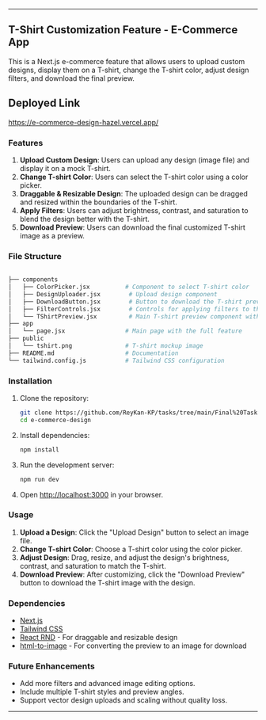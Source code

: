 
---

## T-Shirt Customization Feature - E-Commerce App

This is a Next.js e-commerce feature that allows users to upload custom designs, display them on a T-shirt, change the T-shirt color, adjust design filters, and download the final preview.


## Deployed Link
https://e-commerce-design-hazel.vercel.app/

### Features

1. **Upload Custom Design**: Users can upload any design (image file) and display it on a mock T-shirt.
2. **Change T-shirt Color**: Users can select the T-shirt color using a color picker.
3. **Draggable & Resizable Design**: The uploaded design can be dragged and resized within the boundaries of the T-shirt.
4. **Apply Filters**: Users can adjust brightness, contrast, and saturation to blend the design better with the T-shirt.
5. **Download Preview**: Users can download the final customized T-shirt image as a preview.

### File Structure

```bash

├── components
│   ├── ColorPicker.jsx          # Component to select T-shirt color
│   ├── DesignUploader.jsx        # Upload design component
│   ├── DownloadButton.jsx        # Button to download the T-shirt preview
│   ├── FilterControls.jsx        # Controls for applying filters to the design
│   └── TShirtPreview.jsx         # Main T-shirt preview component with draggable and resizable design
├── app
│   └── page.jsx                 # Main page with the full feature
├── public
│   └── tshirt.png               # T-shirt mockup image
├── README.md                    # Documentation
└── tailwind.config.js           # Tailwind CSS configuration
```

### Installation

1. Clone the repository:

   ```bash
   git clone https://github.com/ReyKan-KP/tasks/tree/main/Final%20Task/e-commerce-design.git
   cd e-commerce-design
   ```

2. Install dependencies:

   ```bash
   npm install
   ```

3. Run the development server:

   ```bash
   npm run dev
   ```

4. Open [http://localhost:3000](http://localhost:3000) in your browser.

### Usage

1. **Upload a Design**: Click the "Upload Design" button to select an image file.
2. **Change T-shirt Color**: Choose a T-shirt color using the color picker.
3. **Adjust Design**: Drag, resize, and adjust the design's brightness, contrast, and saturation to match the T-shirt.
4. **Download Preview**: After customizing, click the "Download Preview" button to download the T-shirt image with the design.

### Dependencies

- [Next.js](https://nextjs.org/)
- [Tailwind CSS](https://tailwindcss.com/)
- [React RND](https://github.com/bokuweb/react-rnd) - For draggable and resizable design
- [html-to-image](https://www.npmjs.com/package/html-to-image) - For converting the preview to an image for download

### Future Enhancements

- Add more filters and advanced image editing options.
- Include multiple T-shirt styles and preview angles.
- Support vector design uploads and scaling without quality loss.


---
